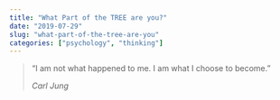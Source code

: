 ```yaml
---
title: "What Part of the TREE are you?"
date: "2019-07-29"
slug: "what-part-of-the-tree-are-you"
categories: ["psychology", "thinking"]
---
```


<!-- wp:quote -->
<blockquote class="wp-block-quote"><p>“I am not what happened to me. I am what I choose to become.” </p><cite><em>Carl Jung</em></cite></blockquote>
<!-- /wp:quote -->
